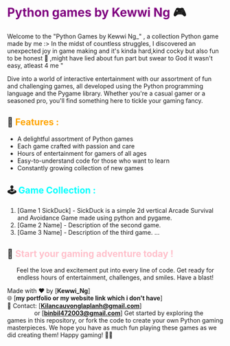 # <span style="color:purple">Python games by Kewwi Ng </span> 🎮


Welcome to the "Python Games by Kewwi Ng_" , a collection Python game made by me  :>
In the midst of countless struggles, I discovered an unexpected joy in game making and it's kinda hard,kind cocky but also fun to be honest 🥰 ,might have lied about fun part but swear to God it wasn't easy, atleast 4 me "

Dive into a world of interactive entertainment with our assortment of fun and challenging games, all developed using the Python programming language and the Pygame library. Whether you're a casual gamer or a seasoned pro, you'll find something here to tickle your gaming fancy.

## 🎯 <span style="color:orange">Features :</span> 
- A delightful assortment of Python games
- Each game crafted with passion and care
- Hours of entertainment for gamers of all ages
- Easy-to-understand code for those who want to learn
- Constantly growing collection of new games

## 🕹️ <span style="color:cyan">Game Collection :</span> 
1. [Game 1 SickDuck] - SickDuck is a simple 2d vertical Arcade Survival and Avoidance Game made using python and pygame.
2. [Game 2 Name] - Description of the second game.
3. [Game 3 Name] - Description of the third game.
   ...

<p align="center">
  <h2>👾 <span style="color:pink">Start your gaming adventure today !</span></h2>
  <p align="center">Feel the love and excitement put into every line of code. Get ready for endless hours of entertainment, challenges, and smiles. Have a blast!</p>
</p>


Made with ❤️ by [**Kewwi_Ng**]   
🌐 [**my portfolio or my website link which i don't have**]   
📧 Contact: [**Kilancauvonglaplanh@gmail.com**]   
&nbsp;&nbsp;&nbsp;&nbsp;&nbsp;&nbsp;&nbsp;&nbsp;&nbsp;&nbsp;&nbsp;&nbsp;&nbsp;&nbsp;&nbsp;&nbsp;or [**binbil472003@gmail.com**]
Get started by exploring the games in this repository, or fork the code to create your own Python gaming masterpieces. We hope you have as much fun playing these games as we did creating them! Happy gaming! 🚀🎉
